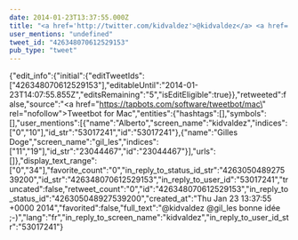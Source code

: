 ```yaml
---
date: 2014-01-23T13:37:55.000Z
title: "<a href='http://twitter.com/kidvaldez'>@kidvaldez</a> <a href='http://twitter.com/gil_les'>@gil_les</a> bonne idée ;-)″"
user_mentions: "undefined"
tweet_id: "426348070612529153"
pub_type: "tweet"
---
```

{"edit_info":{"initial":{"editTweetIds":["426348070612529153"],"editableUntil":"2014-01-23T14:07:55.855Z","editsRemaining":"5","isEditEligible":true}},"retweeted":false,"source":"<a href=\"https://tapbots.com/software/tweetbot/mac\" rel=\"nofollow\">Tweetbot for Mac</a>","entities":{"hashtags":[],"symbols":[],"user_mentions":[{"name":"Alberto","screen_name":"kidvaldez","indices":["0","10"],"id_str":"53017241","id":"53017241"},{"name":"Gilles Doge","screen_name":"gil_les","indices":["11","19"],"id_str":"23044467","id":"23044467"}],"urls":[]},"display_text_range":["0","34"],"favorite_count":"0","in_reply_to_status_id_str":"426305048927539200","id_str":"426348070612529153","in_reply_to_user_id":"53017241","truncated":false,"retweet_count":"0","id":"426348070612529153","in_reply_to_status_id":"426305048927539200","created_at":"Thu Jan 23 13:37:55 +0000 2014","favorited":false,"full_text":"@kidvaldez @gil_les bonne idée ;-)","lang":"fr","in_reply_to_screen_name":"kidvaldez","in_reply_to_user_id_str":"53017241"}
